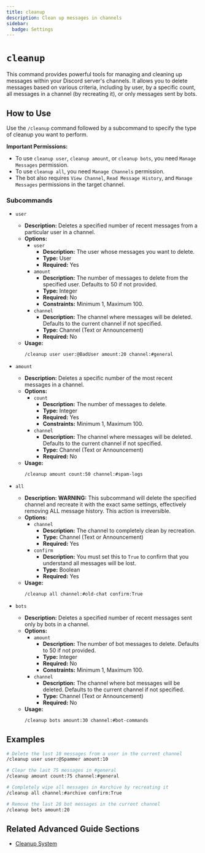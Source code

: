 ```yaml
---
title: cleanup
description: Clean up messages in channels
sidebar:
  badge: Settings
---
```


# `cleanup`

This command provides powerful tools for managing and cleaning up messages within your Discord server's channels. It allows you to delete messages based on various criteria, including by user, by a specific count, all messages in a channel (by recreating it), or only messages sent by bots.

## How to Use

Use the `/cleanup` command followed by a subcommand to specify the type of cleanup you want to perform.

**Important Permissions:**
*   To use `cleanup user`, `cleanup amount`, or `cleanup bots`, you need `Manage Messages` permission.
*   To use `cleanup all`, you need `Manage Channels` permission.
*   The bot also requires `View Channel`, `Read Message History`, and `Manage Messages` permissions in the target channel.

### Subcommands

*   `user`
    *   **Description:** Deletes a specified number of recent messages from a particular user in a channel.
    *   **Options:**
        *   `user`
            *   **Description:** The user whose messages you want to delete.
            *   **Type:** User
            *   **Required:** Yes
        *   `amount`
            *   **Description:** The number of messages to delete from the specified user. Defaults to 50 if not provided.
            *   **Type:** Integer
            *   **Required:** No
            *   **Constraints:** Minimum 1, Maximum 100.
        *   `channel`
            *   **Description:** The channel where messages will be deleted. Defaults to the current channel if not specified.
            *   **Type:** Channel (Text or Announcement)
            *   **Required:** No
    *   **Usage:** 
        ```sh
        /cleanup user user:@BadUser amount:20 channel:#general
        ```

*   `amount`
    *   **Description:** Deletes a specific number of the most recent messages in a channel.
    *   **Options:**
        *   `count`
            *   **Description:** The number of messages to delete.
            *   **Type:** Integer
            *   **Required:** Yes
            *   **Constraints:** Minimum 1, Maximum 100.
        *   `channel`
            *   **Description:** The channel where messages will be deleted. Defaults to the current channel if not specified.
            *   **Type:** Channel (Text or Announcement)
            *   **Required:** No
    *   **Usage:** 
        ```sh
        /cleanup amount count:50 channel:#spam-logs
        ```

*   `all`
    *   **Description:** **WARNING:** This subcommand will delete the specified channel and recreate it with the exact same settings, effectively removing ALL message history. This action is irreversible.
    *   **Options:**
        *   `channel`
            *   **Description:** The channel to completely clean by recreation.
            *   **Type:** Channel (Text or Announcement)
            *   **Required:** Yes
        *   `confirm`
            *   **Description:** You must set this to `True` to confirm that you understand all messages will be lost.
            *   **Type:** Boolean
            *   **Required:** Yes
    *   **Usage:** 
        ```sh
        /cleanup all channel:#old-chat confirm:True
        ```

*   `bots`
    *   **Description:** Deletes a specified number of recent messages sent only by bots in a channel.
    *   **Options:**
        *   `amount`
            *   **Description:** The number of bot messages to delete. Defaults to 50 if not provided.
            *   **Type:** Integer
            *   **Required:** No
            *   **Constraints:** Minimum 1, Maximum 100.
        *   `channel`
            *   **Description:** The channel where bot messages will be deleted. Defaults to the current channel if not specified.
            *   **Type:** Channel (Text or Announcement)
            *   **Required:** No
    *   **Usage:** 
        ```sh
        /cleanup bots amount:30 channel:#bot-commands
        ```

## Examples

```sh
# Delete the last 10 messages from a user in the current channel
/cleanup user user:@Spammer amount:10

# Clear the last 75 messages in #general
/cleanup amount count:75 channel:#general

# Completely wipe all messages in #archive by recreating it
/cleanup all channel:#archive confirm:True

# Remove the last 20 bot messages in the current channel
/cleanup bots amount:20
```

## Related Advanced Guide Sections

*   [Cleanup System](/advanced-guide/content-creation/cleanup_system)